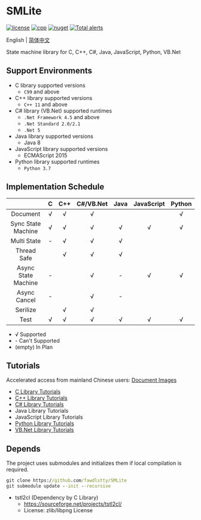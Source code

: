 # SMLite

[![license](https://img.shields.io/github/license/fawdlstty/SMLite?color=09f)](./LICENSE)
[![cpp](https://img.shields.io/lgtm/grade/cpp/github/fawdlstty/SMLite)](https://lgtm.com/projects/g/fawdlstty/SMLite)
[![nuget](https://img.shields.io/nuget/dt/Fawdlstty.SMLite?label=nuget%20downloads)](https://www.nuget.org/packages/Fawdlstty.SMLite)
[![Total alerts](https://img.shields.io/lgtm/alerts/g/fawdlstty/SMLite.svg?logo=lgtm)](https://lgtm.com/projects/g/fawdlstty/SMLite/alerts/)

<!--
[![csharp](https://img.shields.io/lgtm/grade/csharp/github/fawdlstty/SMLite)](https://lgtm.com/projects/g/fawdlstty/SMLite)
[![python](https://img.shields.io/lgtm/grade/python/github/fawdlstty/SMLite)](https://lgtm.com/projects/g/fawdlstty/SMLite)
[![AppVeyor Build](https://img.shields.io/appveyor/build/fawdlstty/SMLite)](https://ci.appveyor.com/project/fawdlstty/SMLite)
[![Coverage Status](https://coveralls.io/repos/github/fawdlstty/SMLite/badge.svg)](https://coveralls.io/github/fawdlstty/SMLite)
-->

English | [简体中文](./README.zh.md)

State machine library for C, C++, C#, Java, JavaScript, Python, VB.Net

## Support Environments

- C library supported versions
    + `C99` and above
- C++ library supported versions
    + `C++ 11` and above
- C# library (VB.Net) supported runtimes
    + `.Net Framework 4.5` and above
    + `.Net Standard 2.0/2.1`
    + `.Net 5`
- Java library supported versions
    + Java 8
- JavaScript library supported versions
    + ECMAScript 2015
- Python library supported runtimes
    + `Python 3.7`

## Implementation Schedule

|                     |   C   |  C++  | C#/VB.Net | Java  | JavaScript | Python |
| :-----------------: | :---: | :---: | :-------: | :---: | :--------: | :----: |
|      Document       |   √   |   √   |     √     |       |            |   √    |
| Sync State Machine  |   √   |   √   |     √     |   √   |     √      |   √    |
|     Multi State     |   -   |   √   |     √     |   √   |            |        |
|     Thread Safe     |       |   √   |     √     |   √   |            |        |
| Async State Machine |   -   |       |     √     |   -   |     √      |   √    |
|    Async Cancel     |   -   |       |     √     |   -   |            |        |
|      Serilize       |       |   √   |     √     |       |            |        |
|        Test         |   √   |   √   |     √     |   √   |     √      |   √    |

- √ Supported
- \- Can't Supported
- (empty) In Plan

## Tutorials

Accelerated access from mainland Chinese users: [Document Images](https://www.fawdlstty.com/smlite/)

- [C Library Tutorials](docs/chapters/c_en.md)
- [C++ Library Tutorials](docs/chapters/cpp_en.md)
- [C# Library Tutorials](docs/chapters/csharp_en.md)
- Java Library Tutorials
- JavaScript Library Tutorials
- [Python Library Tutorials](docs/chapters/python_en.md)
- [VB.Net Library Tutorials](docs/chapters/vb.net_en.md)

## Depends

The project uses submodules and initializes them if local compilation is required.

```cmd
git clone https://github.com/fawdlstty/SMLite
git submodule update --init --recursive
```

- tstl2cl (Dependency by C Library)
    + https://sourceforge.net/projects/tstl2cl/
    + License: zlib/libpng License
